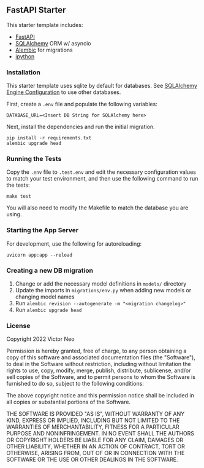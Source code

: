 ## FastAPI Starter

This starter template includes:
- [FastAPI](https://fastapi.tiangolo.com/)
- [SQLAlchemy](https://www.sqlalchemy.org/) ORM w/ asyncio
- [Alembic](https://alembic.sqlalchemy.org/en/latest/) for migrations
- [ipython](https://ipython.org/)

### Installation

This starter template uses sqlite by default for databases. See
[SQLAlchemy Engine Configuration](https://docs.sqlalchemy.org/en/14/core/engines.html#database-urls)
to use other databases.

First, create a `.env` file and populate the following variables:

```
DATABASE_URL=<Insert DB String for SQLAlchemy here>
```

Next, install the dependencies and run the initial migration.

```
pip install -r requirements.txt
alembic upgrade head
```

### Running the Tests
Copy the `.env` file to `.test.env` and edit the necessary configuration values
to match your test environment, and then use the following command to run the
tests:

```
make test
```

You will also need to modify the Makefile to match the database you are using.

### Starting the App Server

For development, use the following for autoreloading:

```
uvicorn app:app --reload
```

### Creating a new DB migration

1. Change or add the necessary model definitions in `models/` directory
2. Update the imports in `migrations/env.py` when adding new models or changing model names
3. Run `alembic revision --autogenerate -m "<migration changelog>"`
4. Run `alembic upgrade head`

### License

Copyright 2022 Victor Neo

Permission is hereby granted, free of charge, to any person obtaining a copy of
this software and associated documentation files (the "Software"), to deal in
the Software without restriction, including without limitation the rights to
use, copy, modify, merge, publish, distribute, sublicense, and/or sell copies of
the Software, and to permit persons to whom the Software is furnished to do so,
subject to the following conditions:

The above copyright notice and this permission notice shall be included in all copies or substantial portions of the Software.

THE SOFTWARE IS PROVIDED "AS IS", WITHOUT WARRANTY OF ANY KIND, EXPRESS OR
IMPLIED, INCLUDING BUT NOT LIMITED TO THE WARRANTIES OF MERCHANTABILITY, FITNESS
FOR A PARTICULAR PURPOSE AND NONINFRINGEMENT. IN NO EVENT SHALL THE AUTHORS OR
COPYRIGHT HOLDERS BE LIABLE FOR ANY CLAIM, DAMAGES OR OTHER LIABILITY, WHETHER
IN AN ACTION OF CONTRACT, TORT OR OTHERWISE, ARISING FROM, OUT OF OR IN
CONNECTION WITH THE SOFTWARE OR THE USE OR OTHER DEALINGS IN THE SOFTWARE.
